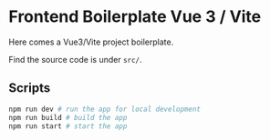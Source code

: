 # Frontend Boilerplate Vue 3 / Vite

Here comes a Vue3/Vite project boilerplate.

Find the source code is under `src/`.

## Scripts

```bash
npm run dev # run the app for local development
npm run build # build the app
npm run start # start the app
```
